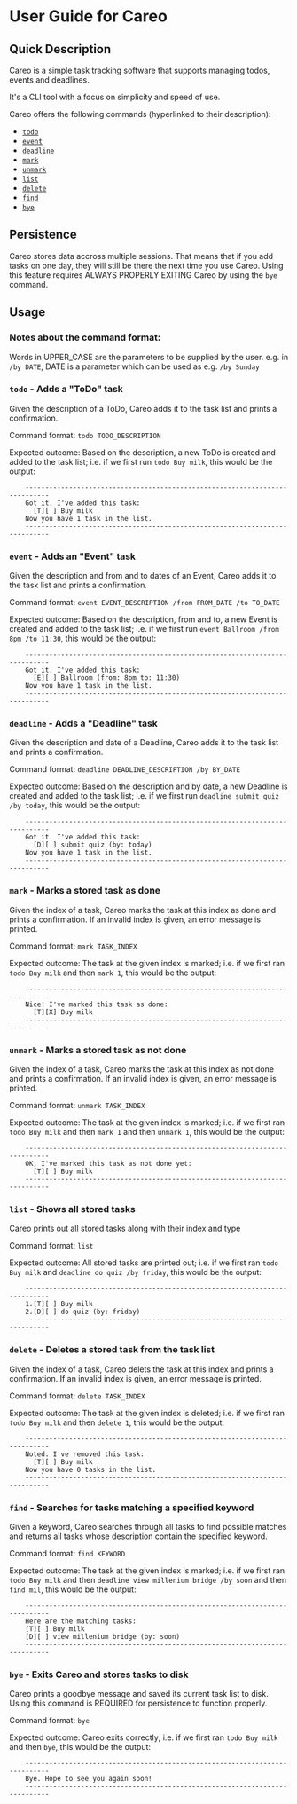 # User Guide for Careo

## Quick Description

Careo is a simple task tracking software that supports managing todos, events and deadlines.

It's a CLI tool with a focus on simplicity and speed of use.

Careo offers the following commands (hyperlinked to their description):

- [`todo`](#todo---adds-a-todo-type-task-to-the-task-list)
- [`event`](#event---adds-an-event-type-task-to-the-task-list)
- [`deadline`](#deadline---adds-a-deadline-type-task-to-the-task-list)
- [`mark`](#mark---marks-a-stored-task-as-done)
- [`unmark`](#unmark---marks-a-stored-task-as-not-done)
- [`list`](#list---shows-all-stored-tasks)
- [`delete`](#delete---deletes-a-stored-task-from-the-task-list)
- [`find`](#find---searches-for-tasks-matching-a-specified-keyword)
- [`bye`](#bye---exit-careo-and-store-task-list-to-disk)

## Persistence

Careo stores data accross multiple sessions. That means that if you add 
tasks on one day, they will still be there the next time you use Careo. Using 
this feature requires ALWAYS PROPERLY EXITING Careo by using the `bye` command.

## Usage

### Notes about the command format:

Words in UPPER_CASE are the parameters to be supplied by the user.
e.g. in `/by DATE`, DATE is a parameter which can be used as e.g. `/by Sunday`

### `todo` - Adds a "ToDo" task

Given the description of a ToDo, Careo adds it to the task list and prints a confirmation.

Command format: `todo TODO_DESCRIPTION`

Expected outcome:
Based on the description, a new ToDo is created and added to the task list; i.e. if we first run `todo Buy milk`, this would be the output:

```
    ----------------------------------------------------------------------------
    Got it. I've added this task:
      [T][ ] Buy milk
    Now you have 1 task in the list.
    ----------------------------------------------------------------------------
```


### `event` - Adds an "Event" task

Given the description and from and to dates of an Event, Careo adds it to the task list and prints a confirmation.

Command format: `event EVENT_DESCRIPTION /from FROM_DATE /to TO_DATE`

Expected outcome:
Based on the description, from and to, a new Event is created and added to the task list; i.e. if we first run `event Ballroom /from 8pm /to 11:30`, this would be the output:
```
    ----------------------------------------------------------------------------
    Got it. I've added this task:
      [E][ ] Ballroom (from: 8pm to: 11:30)
    Now you have 1 task in the list.
    ----------------------------------------------------------------------------
```

### `deadline` - Adds a "Deadline" task

Given the description and date of a Deadline, Careo adds it to the task list and prints a confirmation.

Command format: `deadline DEADLINE_DESCRIPTION /by BY_DATE`

Expected outcome:
Based on the description and by date, a new Deadline is created and added to the task list; i.e. if we first run `deadline submit quiz /by today`, this would be the output:

```
    ----------------------------------------------------------------------------
    Got it. I've added this task:
      [D][ ] submit quiz (by: today)
    Now you have 1 task in the list.
    ----------------------------------------------------------------------------
```

### `mark` - Marks a stored task as done

Given the index of a task, Careo marks the task at this index as done and prints a confirmation.
If an invalid index is given, an error message is printed.

Command format: `mark TASK_INDEX`

Expected outcome:
The task at the given index is marked; i.e. if we first ran `todo Buy milk` and then `mark 1`, this would be the output:

```
    ----------------------------------------------------------------------------
    Nice! I've marked this task as done:
      [T][X] Buy milk
    ----------------------------------------------------------------------------
```

### `unmark` - Marks a stored task as not done

Given the index of a task, Careo marks the task at this index as not done and prints a confirmation.
If an invalid index is given, an error message is printed.

Command format: `unmark TASK_INDEX`

Expected outcome:
The task at the given index is marked; i.e. if we first ran `todo Buy milk` and then `mark 1` and then `unmark 1`, this would be the output:

```
    ----------------------------------------------------------------------------
    OK, I've marked this task as not done yet:
      [T][ ] Buy milk
    ----------------------------------------------------------------------------
```

### `list` - Shows all stored tasks

Careo prints out all stored tasks along with their index and type

Command format: `list`

Expected outcome: 
All stored tasks are printed out; i.e. if we first ran 
`todo Buy milk` and `deadline do quiz /by friday`, this would be the output:

```
    ----------------------------------------------------------------------------
    1.[T][ ] Buy milk
    2.[D][ ] do quiz (by: friday)
    ----------------------------------------------------------------------------
```

### `delete` - Deletes a stored task from the task list

Given the index of a task, Careo delets the task at this index and prints a confirmation.
If an invalid index is given, an error message is printed.

Command format: `delete TASK_INDEX`

Expected outcome:
The task at the given index is deleted; i.e. if we first ran `todo Buy milk` and then `delete 1`, this would be the output:

```
    ----------------------------------------------------------------------------
    Noted. I've removed this task:
      [T][ ] Buy milk
    Now you have 0 tasks in the list.
    ----------------------------------------------------------------------------
```

### `find` - Searches for tasks matching a specified keyword

Given a keyword, Careo searches through all tasks to find possible matches 
and returns all tasks whose description contain the specified keyword.

Command format: `find KEYWORD`

Expected outcome:
The task at the given index is marked; i.e. if we first ran `todo Buy milk` and then `deadline view millenium bridge /by soon` and then `find mil`, this would be the output:

```
    ----------------------------------------------------------------------------
    Here are the matching tasks: 
    [T][ ] Buy milk
    [D][ ] view millenium bridge (by: soon)
    ----------------------------------------------------------------------------
```


### `bye` - Exits Careo and stores tasks to disk

Careo prints a goodbye message and saved its current task list to disk.
Using this command is REQUIRED for persistence to function properly.

Command format: `bye`

Expected outcome:
Careo exits correctly; i.e. if we first ran `todo Buy milk` and then `bye`, this would be the output:

```
    ----------------------------------------------------------------------------
    Bye. Hope to see you again soon!
    ----------------------------------------------------------------------------
```

